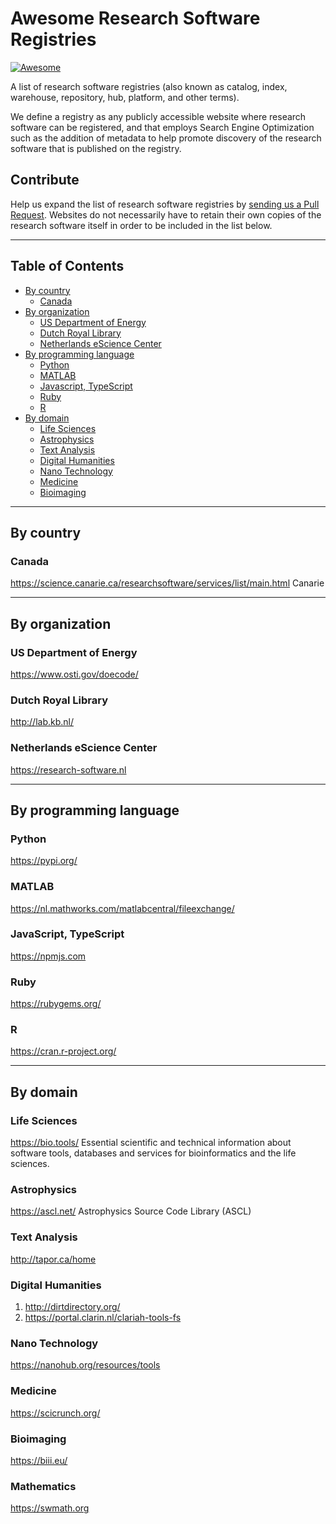 # Awesome Research Software Registries

[![Awesome](https://cdn.rawgit.com/sindresorhus/awesome/d7305f38d29fed78fa85652e3a63e154dd8e8829/media/badge.svg)](https://github.com/sindresorhus/awesome)

A list of research software registries (also known as catalog, index, warehouse,
repository, hub, platform, and other terms).

We define a registry as any publicly accessible website where research software
can be registered, and that employs Search Engine Optimization such as the
addition of metadata to help promote discovery of the research software that is
published on the registry.

## Contribute

Help us expand the list of research software registries by [sending us a Pull
Request](https://help.github.com/en/articles/creating-a-pull-request). Websites
do not necessarily have to retain their own copies of the research software
itself in order to be included in the list below.

---

## Table of Contents

* [By country](#by-country)
  * [Canada](#canada)
* [By organization](#by-organization)
  * [US Department of Energy](#us-department-of-energy)
  * [Dutch Royal Library](#dutch-royal-library)
  * [Netherlands eScience Center](#netherlands-escience-center)
* [By programming language](#by-programming-language)
  * [Python](#python)
  * [MATLAB](#matlab)
  * [Javascript, TypeScript](#javascript,-typescript)
  * [Ruby](#ruby)
  * [R](#r)
* [By domain](#by-domain)
  * [Life Sciences](#life-sciences)
  * [Astrophysics](#astrophysics)
  * [Text Analysis](#text-analysis)
  * [Digital Humanities](#digital-humanities)
  * [Nano Technology](#nano-technology)
  * [Medicine](#medicine)
  * [Bioimaging](#bioimaging)

---

## By country

### Canada

https://science.canarie.ca/researchsoftware/services/list/main.html Canarie

---

## By organization

### US Department of Energy

https://www.osti.gov/doecode/

### Dutch Royal Library

http://lab.kb.nl/

### Netherlands eScience Center

https://research-software.nl

----

## By programming language

### Python

https://pypi.org/

### MATLAB

https://nl.mathworks.com/matlabcentral/fileexchange/

### JavaScript, TypeScript

https://npmjs.com

### Ruby

https://rubygems.org/ 

### R

https://cran.r-project.org/

---

## By domain

### Life Sciences

https://bio.tools/ Essential scientific and technical information about software tools, databases and services for bioinformatics and the life sciences.

### Astrophysics

https://ascl.net/ Astrophysics Source Code Library (ASCL)

### Text Analysis

http://tapor.ca/home

### Digital Humanities

1. http://dirtdirectory.org/ 
1. https://portal.clarin.nl/clariah-tools-fs

### Nano Technology

https://nanohub.org/resources/tools 

### Medicine

https://scicrunch.org/ 

### Bioimaging

https://biii.eu/

### Mathematics

https://swmath.org


